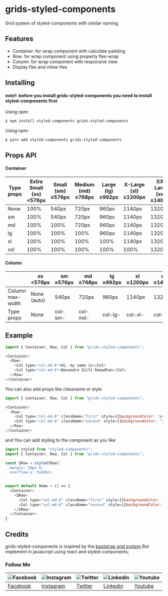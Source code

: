 # grids-styled-components

Grid system of styled-components with similar naming

## Features

- Container: for wrap component with calculate padding
- Row: for wrap component using property flex-wrap
- Column: for wrap component with responsive view
- Display flex and inline-flex

## Installing

#### note!: before you install grids-styled-components you need to install styled-components first

Using npm:

```bash
$ npm install styled-components grids-styled-components
```

Using npm:

```bash
$ yarn add styled-components grids-styled-components
```

## Props API

#### Container

| Type props | Extra Small (xs)  <576px | Small (sm)  ≥576px | Medium (md)  ≥768px | Large (lg)  ≥992px | X-Large (xl)  ≥1200px | XX-Large (xxl)  ≥1400px |
|------------|--------------------------|--------------------|---------------------|--------------------|-----------------------|-------------------------|
| None       | 100%                     | 540px              | 720px               | 960px              | 1140px                | 1320px                  |
| sm         | 100%                     | 540px              | 720px               | 960px              | 1140px                | 1320px                  |
| md         | 100%                     | 100%               | 720px               | 960px              | 1140px                | 1320px                  |
| lg         | 100%                     | 100%               | 100%                | 960px              | 1140px                | 1320px                  |
| xl         | 100%                     | 100%               | 100%                | 100%               | 1140px                | 1320px                  |
| xxl        | 100%                     | 100%               | 100%                | 100%               | 100%                  | 1320px                  |

#### Column

|                   | xs  <576px  | sm  ≥576px | md  ≥768px | lg  ≥992px | xl  ≥1200px | xxl  ≥1400px |
|-------------------|-------------|------------|------------|------------|-------------|--------------|
| Column  max-width | None (auto) | 540px      | 720px      | 960px      | 1140px      | 1320px       |
| Type props        | None        | col-sm-    | col-md-    | col-lg-    | col-xl-     | col-xxl-     |

## Example

```js
import { Container, Row, Col } from "grids-styled-components";

<Container>
  <Row>
    <Col type="col-md-6">Hi, my name is</Col>
    <Col type="col-md-6">Novandra Zulfi Ramadhan</Col>
  </Row>
</Container>
```

You can also add props like classname or style

```js
import { Container, Row, Col } from "grids-styled-components";

<Container>
  <Row>
    <Col type="col-md-6" className="first" style={{backgroundColor: "purple"}}>Hi, my name is</Col>
    <Col type="col-md-6" className="second" style={{backgroundColor: "skyblue"}}>Novandra Zulfi Ramadhan</Col>
  </Row>
</Container>
```

and You can add styling to the component as you like
```js
import styled from "styled-components";
import { Container, Row, Col } from "grids-styled-components";

const SRow = styled(Row)`
  margin: 20px 0;
  overflow-y: hidden;
`

export default Home = () => {
  <Container>
    <SRow>
      <Col type="col-md-6" className="first" style={{backgroundColor: "purple"}}>Hi, my name is</Col>
      <Col type="col-md-6" className="second" style={{backgroundColor: "skyblue"}}>Novandra Zulfi Ramadhan</Col>
    </SRow>
  </Container>
}
```

## Credits
grids-styled-components is inspired by the [bootstrap grid system](https://getbootstrap.com/docs/5.0/layout/grid/) But implement in javascript using react and styled-components;

### Follow Me

![Facebook](https://raw.githubusercontent.com/gilbarbara/logos/tree/master/logos/facebook.svg) | ![Instagram](https://raw.githubusercontent.com/gilbarbara/logos/tree/master/logos/instagram.svg) | ![Twitter](https://raw.githubusercontent.com/gilbarbara/logos/tree/master/logos/twitter.svg) | ![Linkedin](https://raw.githubusercontent.com/gilbarbara/logos/tree/master/logos/linkedin.svg) | ![Youtube](https://raw.githubusercontent.com/gilbarbara/logos/tree/master/logos/youtube.svg) |
--- | --- | --- | --- | --- |
[Facebook](https://www.facebook.com/iNoozura) | [Instagram](https://instagram.com/inozura) | [Twitter](https://twitter.com/inoozura) | [Linkedin](https://www.linkedin.com/in/novandra-zulfi-ramadhan-33ab2a1aa/) | [Youtube](https://www.youtube.com/channel/UCkMufXWiJI1unr8eLpci6FA) |